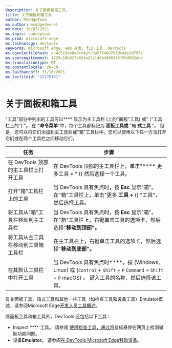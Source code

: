 ```yaml
---
description: 关于面板和箱工具。
title: 关于面板和箱工具
author: MSEdgeTeam
ms.author: msedgedevrel
ms.date: 10/07/2021
ms.topic: conceptual
ms.prod: microsoft-edge
ms.technology: devtools
keywords: microsoft edge, web 开发, f12 工具, devtools
ms.openlocfilehash: ac4c519d48a8ce4afcda57f408781dc48e2d793e
ms.sourcegitcommit: 1725c18b82fb654a22e148b48081f5f90d002ebc
ms.translationtype: MT
ms.contentlocale: zh-CN
ms.lasthandoff: 11/10/2021
ms.locfileid: "12175151"
---
```

# <a name="about-panel-and-drawer-tools"></a>关于面板和箱工具

"工具"部分中列出的工具可以**** 显示为主工具栏 (上的"面板"工具) 或" ("工具栏上的") "。  在 **"命令菜单**"中，每个工具都标记为 **面板工具或** "箱 **式工具** "。  但是，您可以将它们添加到主工具栏或"箱"工具栏中，您可以使用以下任一方法打开它们或在两个工具栏之间移动它们。

<!-- Use the **More Tools** (**+**) menu to select any of the Panel tools or Drawer tools.  The **More Tools** menu appears in two places:
*  On the main toolbar at the top of DevTools (where _Panel_ tools usually go).
*  On the **Drawer** toolbar (where _Drawer_ tools usually go). -->

| 任务 | 步骤 |
| --- | --- |
| 在 DevTools 顶部的主工具栏上打开工具 | 在 DevTools 顶部的主工具栏上，单击"**** 更多工具 **+** " () 然后选择一个工具。 |
| 打开"箱"工具栏上的工具 | 当 DevTools 具有焦点时，按 **Esc** 显示"箱"。  在"箱"工具栏上，单击"更多 **工具** **+** () "工具"，然后选择工具。 |
| 将工具从"箱"工具栏移动到主工具栏 | 当 DevTools 具有焦点时，按 **Esc** 显示"箱"。  在"箱"工具栏上，右键单击工具的选项卡，然后选择"**移动到顶部"。** |
| 将工具从主工具栏移动到工具箱工具栏 | 在主工具栏上，右键单击工具的选项卡，然后选择"**移动到底部"。** |
| 在其默认工具栏中打开工具 | 当 DevTools 具有焦点时****，按 (Windows、Linux) 或 (`Control` + `Shift` + `P` `Command` + `Shift` + `P` macOS) 。  键入工具的名称，然后选择该工具。 |

有关面板工具、箱式工具和其他一些工具（如检查工具和设备工具）Emulator概述，请参阅Microsoft Edge[开发人员工具概述](index.md)。

除面板工具和箱工具外，DevTools 还包括以下工具：
*  Inspect **** 工具。  请参阅 [使用检查工具，通过将](accessibility/test-inspect-tool.md)鼠标悬停在网页上检测辅助功能问题。
*  设备**Emulator。**  请参阅[在 DevTools Microsoft Edge移动设备](device-mode/index.md)。
<!-- *  The **Command Menu**.  See [Run commands with the Microsoft Edge DevTools Command Menu](command-menu/index.md). -->
